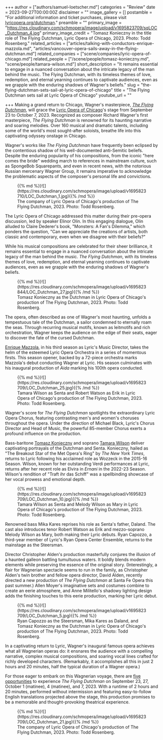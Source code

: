 +++
author = ["authors/samuel-loetscher.md"]
categories = "Review"
date = 2023-09-27T00:00:00Z
disclaimer = ""
image_gallery = []
postamble = "For additional information and ticket purchases, please visit [lyricopera.org/dutchman](https://www.lyricopera.org/shows/upcoming/2023-24/the-flying-dutchman/)."
preamble = ""
primary_image = "https://res.cloudinary.com/schmopera/image/upload/v1695823709/sqLOC_Dutchman_4.jpg"
primary_image_credit = "Tomasz Konieczny in the title role of The Flying Dutchman, Lyric Opera of Chicago, 2023. Photo: Todd Rosenberg."
related_articles = ["articles/talking-with-conductors-enrique-mazzola.md", "articles/vancouver-opera-sails-away-in-the-flying-dutchman.md"]
related_companies = ["scene/companies/lyric-opera-of-chicago.md"]
related_people = ["/scene/people/tomasz-konieczny.md", "scene/people/tamara-wilson.md"]
short_description = "It remains essential to engage in a nuanced conversation about the intricate legacy of the man behind the music. The Flying Dutchman, with its timeless themes of love, redemption, and eternal yearning continues to captivate audiences, even as we grapple with the enduring shadows of Wagner's beliefs."
slug = "the-flying-dutchman-sets-sail-at-lyric-opera-of-chicago"
title = "The Flying Dutchman sets sail at Lyric Opera of Chicago"
youtube_url = ""

+++
Making a grand return to Chicago, Wagner's masterpiece, [_The Flying Dutchman_](https://www.lyricopera.org/shows/upcoming/2023-24/the-flying-dutchman/), will grace the [Lyric Opera of Chicago](/scene/companies/lyric-opera-of-chicago/)'s stage from September 23 to October 7, 2023. Recognized as composer Richard Wagner's first masterpiece, _The Flying Dutchman_ is renowned for its haunting narrative and soaring melodies. Over 160 musical and dramatic talents, including some of the world's most sought-after soloists, breathe life into this captivating odyssey onstage in Chicago.

Wagner's works like _The Flying Dutchman_ have frequently been eclipsed by the contentious shadow of his well-documented anti-Semitic beliefs. Despite the enduring popularity of his compositions, from the iconic "here comes the bride" wedding march to references in mainstream culture, such as SpongeBob Squarepants, and even in recent news, with the notorious Russian mercenary Wagner Group, it remains imperative to acknowledge the problematic aspects of the composer's personal life and convictions.

<figure data-type="image">{{% md %}}![](https://res.cloudinary.com/schmopera/image/upload/v1695823710/LOC_Dutchman_1.jpg){{% /md %}}

<figcaption>The company of Lyric Opera of Chicago's production of The Flying Dutchman, 2023. Photo: Todd Rosenberg.</figcaption>  
</figure>

The Lyric Opera of Chicago addressed this matter during their pre-opera discussion, led by speaker Elinor Olin. In this engaging dialogue, Olin alluded to Claire Dederer's book, "Monsters: A Fan's Dilemma," which ponders the question, "Can we appreciate the creations of artists, both classic and contemporary, even when we disagree with their beliefs?"

While his musical compositions are celebrated for their sheer brilliance, it remains essential to engage in a nuanced conversation about the intricate legacy of the man behind the music. _The Flying Dutchman_, with its timeless themes of love, redemption, and eternal yearning continues to captivate audiences, even as we grapple with the enduring shadows of Wagner's beliefs.

<figure data-type="image">{{% md %}}![](https://res.cloudinary.com/schmopera/image/upload/v1695823844/LOC_Dutchman_27.jpg){{% /md %}}

<figcaption>Tomasz Konieczny as the Dutchman in Lyric Opera of Chicago's production of The Flying Dutchman, 2023. Photo: Todd Rosenberg.</figcaption>  
</figure>

The opera, often described as one of Wagner's most haunting, unfolds a tempestuous tale of the Dutchman, a sailor condemned to eternally roam the seas. Through recurring musical motifs, known as leitmotifs and rich orchestration, Wagner keeps the audience on the edge of their seats, eager to discover the fate of the cursed Dutchman.

[Enrique Mazzola](/scene/people/enrique-mazzola/), in his third season as Lyric's Music Director, takes the helm of the esteemed Lyric Opera Orchestra in a series of momentous firsts. This season opener, backed by a 72-piece orchestra marks Mazzola's debut conducting Wagner at Lyric. His season culminates with his inaugural production of _Aida_ marking his 100th opera conducted.

<figure data-type="image">{{% md %}}![](https://res.cloudinary.com/schmopera/image/upload/v1695823709/LOC_Dutchman_25.jpg){{% /md %}}

<figcaption>Tamara Wilson as Senta and Robert Watson as Erik in Lyric Opera of Chicago's production of The Flying Dutchman, 2023. Photo: Todd Rosenberg.</figcaption>  
</figure>

Wagner's score for _The Flying Dutchman_ spotlights the extraordinary Lyric Opera Chorus, featuring contrasting men's and women's choruses throughout the opera. Under the direction of Michael Black, Lyric's Chorus Director and Head of Music, the powerful 85-member Chorus exerts a profound influence on the production.

Bass-baritone [Tomasz Konieczny](/scene/people/tomasz-konieczny/) and soprano [Tamara Wilson](/scene/people/tamara-wilson/) deliver captivating portrayals of the Dutchman and Senta. Konieczny, hailed as "The Breakout Star of the Met Opera's Ring" by _The New York Times_, returns to Lyric following his acclaimed role as Wozzeck in the 2015-16 Season. Wilson, known for her outstanding Verdi performances at Lyric, returns after her recent role as Elvira in _Ernani_ in the 2022-23 Season. Wilson's rendition of "Traft ihr das Schiff" was a spellbinding showcase of her vocal prowess and emotional depth.

<figure data-type="image">{{% md %}}![](https://res.cloudinary.com/schmopera/image/upload/v1695823709/LOC_Dutchman_10.jpg){{% /md %}}

<figcaption>Tamara Wilson as Senta and Melody Wilson as Mary in Lyric Opera of Chicago's production of The Flying Dutchman, 2023. Photo: Todd Rosenberg.</figcaption>  
</figure>

Renowned bass Mika Kares reprises his role as Senta's father, Daland. The cast also introduces tenor Robert Watson as Erik and mezzo-soprano Melody Wilson as Mary, both making their Lyric debuts. Ryan Capozzo, a third-year member of Lyric's Ryan Opera Center Ensemble, returns to the mainstage as the Steersman.

Director Christopher Alden's production masterfully conjures the illusion of a haunted galleon battling tumultuous waters. It boldly blends modern elements while preserving the essence of the original story. (Interestingly, a flair for Wagnerian spectacle seems to run in the family, as Christopher Alden's twin brother and fellow opera director, David Alden, recently directed a new production of _The Flying Dutchman_ at Santa Fe Opera this past summer.) Allen Moyer's imaginative sets and costumes combine to create an eerie atmosphere, and Anne Militello's shadowy lighting design adds the finishing touches to this eerie production, marking her Lyric debut.

<figure data-type="image">{{% md %}}![](https://res.cloudinary.com/schmopera/image/upload/v1695823709/LOC_Dutchman_5.jpg){{% /md %}}

<figcaption>Ryan Capozzo as the Steersman, Mika Kares as Daland, and Tomasz Konieczny as the Dutchman in Lyric Opera of Chicago's production of The Flying Dutchman, 2023. Photo: Todd Rosenberg.</figcaption>  
</figure>

In a captivating return to Lyric, Wagner's inaugural famous opera achieves what all Wagnerian operas do: it ensnares the audience with a compelling narrative, complex musical compositions, and soaring vocal lines crafted for richly developed characters. (Remarkably, it accomplishes all this in just 2 hours and 20 minutes, half the typical duration of a Wagner opera.)

For those eager to embark on this Wagnerian voyage, there are [five opportunities](https://www.lyricopera.org/shows/upcoming/2023-24/the-flying-dutchman/) to experience _The Flying Dutchman_ on September 23, 27, October 1 (matinee), 4 (matinee), and 7, 2023. With a runtime of 2 hours and 20 minutes, performed without intermission and featuring easy-to-follow English translations projected above the stage, this production promises to be a memorable and thought-provoking theatrical experience. 

<figure data-type="image">{{% md %}}![](https://res.cloudinary.com/schmopera/image/upload/v1695823709/LOC_Dutchman_21.jpg){{% /md %}}

<figcaption>The company of Lyric Opera of Chicago's production of The Flying Dutchman, 2023. Photo: Todd Rosenberg.</figcaption>  
</figure>